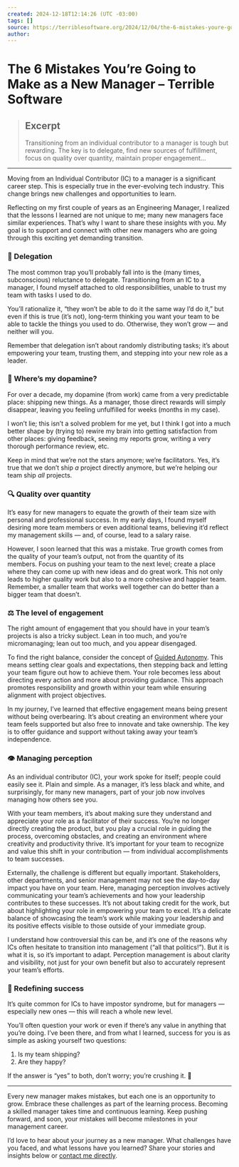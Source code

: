 ```yaml
---
created: 2024-12-18T12:14:26 (UTC -03:00)
tags: []
source: https://terriblesoftware.org/2024/12/04/the-6-mistakes-youre-going-to-make-as-a-new-manager/?utm_source=leadershipintech&utm_medium=newsletter&utm_campaign=a-field-guide-to-team-dynamics-and-conflict&_bhlid=a9e97cec80a9682253731514e6b12d3554193e80
author: 
---
```


# The 6 Mistakes You’re Going to Make as a New Manager – Terrible Software

> ## Excerpt
> Transitioning from an individual contributor to a manager is tough but rewarding. The key is to delegate, find new sources of fulfillment, focus on quality over quantity, maintain proper engagement…

---
Moving from an Individual Contributor (IC) to a manager is a significant career step. This is especially true in the ever-evolving tech industry. This change brings new challenges and opportunities to learn.

Reflecting on my first couple of years as an Engineering Manager, I realized that the lessons I learned are not unique to me; many new managers face similar experiences. That’s why I want to share these insights with you. My goal is to support and connect with other new managers who are going through this exciting yet demanding transition.

### 🤝 Delegation

The most common trap you’ll probably fall into is the (many times, subconscious) reluctance to delegate. Transitioning from an IC to a manager, I found myself attached to old responsibilities, unable to trust my team with tasks I used to do.

You’ll rationalize it, “they won’t be able to do it the same way I’d do it,” but even if this is true (it’s not), long-term thinking you want your team to be able to tackle the things you used to do. Otherwise, they won’t grow — and neither will you.

Remember that delegation isn’t about randomly distributing tasks; it’s about empowering your team, trusting them, and stepping into your new role as a leader.

### 🧠 Where’s my dopamine?

For over a decade, my dopamine (from work) came from a very predictable place: shipping new things. As a manager, those direct rewards will simply disappear, leaving you feeling unfulfilled for weeks (months in my case).

I won’t lie; this isn’t a solved problem for me yet, but I think I got into a much better shape by (trying to) rewire my brain into getting satisfaction from other places: giving feedback, seeing my reports grow, writing a very thorough performance review, etc.

Keep in mind that we’re not the stars anymore; we’re facilitators. Yes, it’s true that we don’t ship _a_ project directly anymore, but we’re helping our team ship _all_ projects.

### 🔍 Quality over quantity

It’s easy for new managers to equate the growth of their team size with personal and professional success. In my early days, I found myself desiring more team members or even additional teams, believing it’d reflect my management skills — and, of course, lead to a salary raise.

However, I soon learned that this was a mistake. True growth comes from the quality of your team’s output, not from the quantity of its members. Focus on pushing your team to the next level; create a place where they can come up with new ideas and do great work. This not only leads to higher quality work but also to a more cohesive and happier team. Remember, a smaller team that works well together can do better than a bigger team that doesn’t.

### ⚖️ The level of engagement

The right amount of engagement that you should have in your team’s projects is also a tricky subject. Lean in too much, and you’re micromanaging; lean out too much, and you appear disengaged.

To find the right balance, consider the concept of [Guided Autonomy](https://www.linkedin.com/pulse/guided-autonomy-empowering-teams-act-jim-kalbach/). This means setting clear goals and expectations, then stepping back and letting your team figure out how to achieve them. Your role becomes less about directing every action and more about providing guidance. This approach promotes responsibility and growth within your team while ensuring alignment with project objectives.

In my journey, I’ve learned that effective engagement means being present without being overbearing. It’s about creating an environment where your team feels supported but also free to innovate and take ownership. The key is to offer guidance and support without taking away your team’s independence.

### 👁️ Managing perception

As an individual contributor (IC), your work spoke for itself; people could easily see it. Plain and simple. As a manager, it’s less black and white, and surprisingly, for many new managers, part of your job now involves managing how others see you.

With your team members, it’s about making sure they understand and appreciate your role as a facilitator of their success. You’re no longer directly creating the product, but you play a crucial role in guiding the process, overcoming obstacles, and creating an environment where creativity and productivity thrive. It’s important for your team to recognize and value this shift in your contribution — from individual accomplishments to team successes.

Externally, the challenge is different but equally important. Stakeholders, other departments, and senior management may not see the day-to-day impact you have on your team. Here, managing perception involves actively communicating your team’s achievements and how your leadership contributes to these successes. It’s not about taking credit for the work, but about highlighting your role in empowering your team to excel. It’s a delicate balance of showcasing the team’s work while making your leadership and its positive effects visible to those outside of your immediate group.

I understand how controversial this can be, and it’s one of the reasons why ICs often hesitate to transition into management (“all that politics!”). But it is what it is, so it’s important to adapt. Perception management is about clarity and visibility, not just for your own benefit but also to accurately represent your team’s efforts.

### 🌟 Redefining success

It’s quite common for ICs to have impostor syndrome, but for managers — especially new ones — this will reach a whole new level.

You’ll often question your work or even if there’s any value in anything that you’re doing. I’ve been there, and from what I learned, success for you is as simple as asking yourself two questions:

1.  Is my team shipping?
2.  Are they happy?

If the answer is “yes” to both, don’t worry; you’re crushing it. 🎉

___

Every new manager makes mistakes, but each one is an opportunity to grow. Embrace these challenges as part of the learning process. Becoming a skilled manager takes time and continuous learning. Keep pushing forward, and soon, your mistakes will become milestones in your management career.

I’d love to hear about your journey as a new manager. What challenges have you faced, and what lessons have you learned? Share your stories and insights below or [contact me directly](https://bsky.app/profile/terriblesoftware.org).
